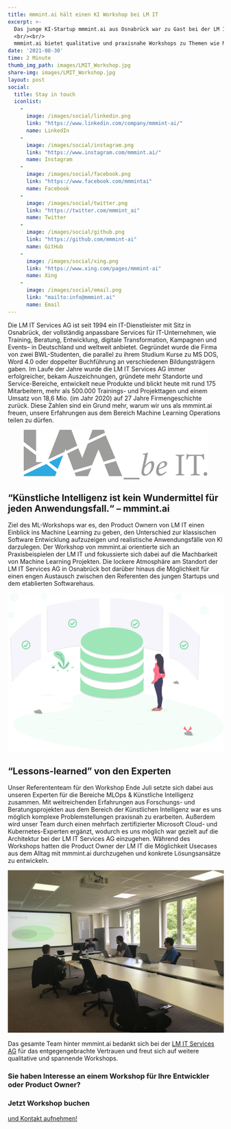 ```yaml
---
title: mmmint.ai hält einen KI Workshop bei LM IT
excerpt: >-
  Das junge KI-Startup mmmint.ai aus Osnabrück war zu Gast bei der LM IT Services AG. Ziel des Workshops war es, den Product Ownern von LM IT einen Einblick ins Machine Learning zu geben, den Unterschied zur klassischen Software Entwicklung aufzuzeigen und realistische Anwendungsfälle von KI darzulegen. Der Workshop von mmmint.ai orientierte sich an Praxisbeispielen der LM IT und fokussierte sich dabei auf die Machbarkeit von Machine Learning Projekten.
  <br/><br/>
  mmmint.ai bietet qualitative und praxisnahe Workshops zu Themen wie Multi-Cloud Strategien oder Machine Learning Operations.
date: '2021-08-30'
time: 2 Minute
thumb_img_path: images/LMIT_Workshop.jpg
share-img: images/LMIT_Workshop.jpg
layout: post
social: 
  title: Stay in touch
  iconlist: 
    - 
      image: /images/social/linkedin.png
      link: "https://www.linkedin.com/company/mmmint-ai/"
      name: LinkedIn
    - 
      image: /images/social/instagram.png
      link: "https://www.instagram.com/mmmint.ai/"
      name: Instagram
    - 
      image: /images/social/facebook.png
      link: "https://www.facebook.com/mmmintai"
      name: Facebook
    - 
      image: /images/social/twitter.png
      link: "https://twitter.com/mmmint_ai"
      name: Twitter
    - 
      image: /images/social/github.png
      link: "https://github.com/mmmint-ai"
      name: GitHub
    - 
      image: /images/social/xing.png
      link: "https://www.xing.com/pages/mmmint-ai"
      name: Xing
    - 
      image: /images/social/email.png
      link: "mailto:info@mmmint.ai"
      name: Email 
---
```


Die LM IT Services AG ist seit 1994 ein IT-Dienstleister mit Sitz in Osnabrück, der vollständig anpassbare Services für IT-Unternehmen, wie Training, Beratung, Entwicklung, digitale Transformation, Kampagnen und Events– in Deutschland und weltweit anbietet.
Gegründet wurde die Firma von zwei BWL-Studenten, die parallel zu ihrem Studium Kurse zu MS DOS, Word 4.0 oder doppelter Buchführung an verschiedenen Bildungsträgern gaben.
Im Laufe der Jahre wurde die LM IT Services AG immer erfolgreicher, bekam Auszeichnungen, gründete mehr Standorte und Service-Bereiche, entwickelt neue Produkte und blickt heute mit rund 175 Mitarbeitern, mehr als 500.000 Trainings- und Projekttagen und einem Umsatz von 18,6 Mio. (im Jahr 2020) auf 27 Jahre Firmengeschichte zurück.
Diese Zahlen sind ein Grund mehr, warum wir uns als mmmint.ai freuen, unsere Erfahrungen aus dem Bereich Machine Learning Operations teilen zu dürfen.

[<img src="/images/LMIT.png" alt="logo lmit" style="margin: auto;  display: block;" />](https://www.lm-ag.de/)


## “Künstliche Intelligenz ist kein Wundermittel für jeden Anwendungsfall.“ – mmmint.ai

Ziel des ML-Workshops war es, den Product Ownern von LM IT einen Einblick ins Machine Learning zu geben, den Unterschied zur klassischen Software Entwicklung aufzuzeigen und realistische Anwendungsfälle von KI darzulegen. Der Workshop von mmmint.ai orientierte sich an Praxisbeispielen der LM IT und fokussierte sich dabei auf die Machbarkeit von Machine Learning Projekten. Die lockere Atmosphäre am Standort der LM IT Services AG in Osnabrück bot darüber hinaus die Möglichkeit für einen engen Austausch zwischen den Referenten des jungen Startups und dem etablierten Softwarehaus.

![Roboter Illustration](/images/undraw_server_status_5pbv.svg)

## “Lessons-learned” von den Experten

Unser Referententeam für den Workshop Ende Juli setzte sich dabei aus unseren Experten für die Bereiche MLOps & Künstliche Intelligenz zusammen. Mit weitreichenden Erfahrungen aus Forschungs- und Beratungsprojekten aus dem Bereich der Künstlichen Intelligenz war es uns möglich komplexe Problemstellungen praxisnah zu erarbeiten. Außerdem wird unser Team durch einen mehrfach zertifizierter Microsoft Cloud- und Kubernetes-Experten ergänzt, wodurch es uns möglich war gezielt auf die Architektur bei der LM IT Services AG einzugehen. Während des Workshops hatten die Product Owner der LM IT die Möglichkeit Usecases aus dem Alltag mit mmmint.ai durchzugehen und konkrete Lösungsansätze zu entwickeln.

![Foto LM IT](/images/LMIT_Workshop.jpg)

Das gesamte Team hinter mmmint.ai bedankt sich bei der [LM IT Services AG](https://www.lm-ag.de/) für das entgegengebrachte Vertrauen und freut sich auf weitere qualitative und spannende Workshops.

### Sie haben Interesse an einem Workshop für Ihre Entwickler oder Product Owner?

<section id="call-to-action" class="block cta-block bg-accent outer">
  <div class="inner-large">
    <div class="grid">
      <div class="cell block-content">
        <h3 class="block-title">Jetzt Workshop buchen</h3>
      </div><!-- .block-content -->
      <div class="cell block-buttons">
        <a href="mailto:info@mmmint.ai" class="button white large">und Kontakt aufnehmen!</a>
      </div><!-- .block-buttons -->
    </div><!-- .grid -->
  </div><!-- .inner -->
</section>
<br>


